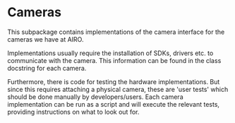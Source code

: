 
# Cameras
This subpackage contains implementations of the camera interface for the cameras we have at AIRO.

Implementations usually require the installation of SDKs, drivers etc. to communicate with the camera. This information can be found in the class docstring for each camera.

Furthermore, there is code for testing the hardware implementations. But since this requires attaching a physical camera, these are 'user tests' which should be done manually by developers/users. Each camera implementation can be run as a script and will execute the relevant tests, providing instructions on what to look out for.